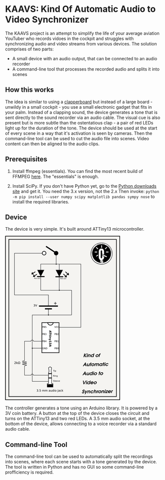# KAAVS: Kind Of Automatic Audio to Video Synchronizer

The KAAVS project is an attempt to simplify the life of your average aviation YouTuber who records vidoes in the cockpit and struggles with synchronizing audio and video streams from various devices. The solution comprises of two parts:

- A small device with an audio output, that can be connected to an audio recorder
- A command-line tool that processes the recorded audio and splits it into scenes

## How this works

The idea is similar to using a [clapperboard](https://en.wikipedia.org/wiki/Clapperboard) but instead of a large board - unwildy in a small cockpit - you use a small electronic gadget that fits in your palm. Instead of a clapping sound, the device generates a tone that is sent directly to the sound recorder via an audio cable. The visual cue is also present but is more subtle than the ostentatious clap - a pair of red LEDs light up for the duration of the tone.
The device should be used at the start of every scene in a way that it's activation is seen by cameras. Then the command-line tool can be used to cut the audio file into scenes. Video content can then be aligned to the audio clips.

## Prerequisites

1. Install ffmpeg (essentials). You can find the most recent build of FFMPEG [here](https://www.gyan.dev/ffmpeg/builds/). The "essentials" is enough.

2. Install SciPy. If you don't have Python yet, go to the [Python downloads site](https://www.python.org/downloads/) and get it. You need the 3.x version, not the 2.x Then invoke:
    `python -m pip install --user numpy scipy matplotlib pandas sympy nose` to install the required libraries.

## Device

The device is very simple. It's built around ATTiny13 microcontroller.  

![Device schema](https://github.com/insightmachineslab/kaavs/blob/main/schema.png "Device schema")

The controller generates a tone using an Arduino library. It is powered by a 3V coin battery.
A button at the top of the device closes the circuit and turns on the ATTiny13 and two red LEDs.
A 3.5 mm audio socket, at the bottom of the device, allows connecting to a voice recorder via a standard audio cable.

## Command-line Tool

The command-line tool can be used to automatically split the recordings into scenes, where each scene starts with a tone generated by the device.
The tool is written in Python and has no GUI so some command-line profficiency is required.
